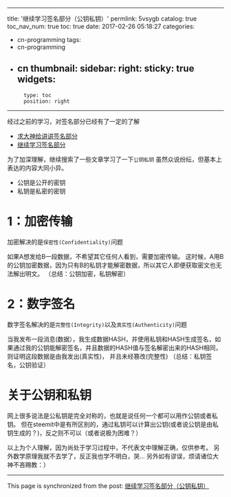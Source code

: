 
---
title: '继续学习签名部分（公钥私钥）'
permlink: 5vsygb
catalog: true
toc_nav_num: true
toc: true
date: 2017-02-26 05:18:27
categories:
- cn-programming
tags:
- cn-programming
- cn
thumbnail: 
sidebar:
    right:
        sticky: true
widgets:
    -
        type: toc
        position: right
---


经过之前的学习，对签名部分已经有了一定的了解

* [求大神给讲讲签名部分](https://steemit.com/cn-programming/@oflyhigh/74uu15)
* [继续学习签名部分](https://steemit.com/cn-programming/@oflyhigh/4syzmt)

为了加深理解，继续搜索了一些文章学习了一下`公钥私钥`
虽然众说纷纭，但基本上表达的内容大同小异。

* 公钥是公开的密钥
* 私钥是私密的密钥

# 1：加密传输

加密解决的是`保密性(Confidentiality)`问题

如果A想发给B一段数据，不希望其它任何人看到，需要加密传输。
这时候，A用B的公钥加密数据，因为只有B的私钥才能解密数据，所以其它人即便获取密文也无法解出明文。
（总结：公钥加密，私钥解密）

# 2：数字签名

数字签名解决的是`完整性(Integrity)`以及`真实性(Authenticity)`问题

当我发布一段消息(数据），我生成数据HASH，并使用私钥和HASH生成签名，如果通过我的公钥能解密签名，并且数据的HASH值与签名解密出来的HASH相同，则证明这段数据是由我发出(真实性)， 并且未经篡改(完整性)
（总结：私钥签名，公钥验证）

# 关于公钥和私钥

网上很多说法是公私钥是完全对称的，也就是说任何一个都可以用作公钥或者私钥。
但在steemit中是有所区别的，通过私钥可以计算出公钥(或者说公钥是由私钥生成的？)，反之则不可以（或者说极为困难？）


以上为个人理解，因为尚处于学习过程中，不代表文中理解正确，仅供参考。
另外数学原理我就不去学了，反正我也学不明白，哭...
另外如有谬误，烦请诸位大神不吝赐教：）

- - -

This page is synchronized from the post: [继续学习签名部分（公钥私钥）](https://steemit.com/@oflyhigh/5vsygb)
